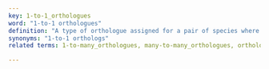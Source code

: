 ```yaml
---
key: 1-to-1_orthologues
word: "1-to-1 orthologues"
definition: "A type of orthologue assigned for a pair of species where only one copy is found in each species."
synonyms: "1-to-1 orthologs"
related terms: 1-to-many_orthologues, many-to-many_orthologues, orthologues, homologues

---
```

